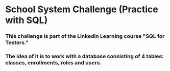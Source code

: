 # School System Challenge (Practice with SQL)

### This challenge is part of the LinkedIn Learning course "SQL for Testers."
### The idea of it is to work with a database consisting of 4 tables: classes, enrollments, roles and users. 
